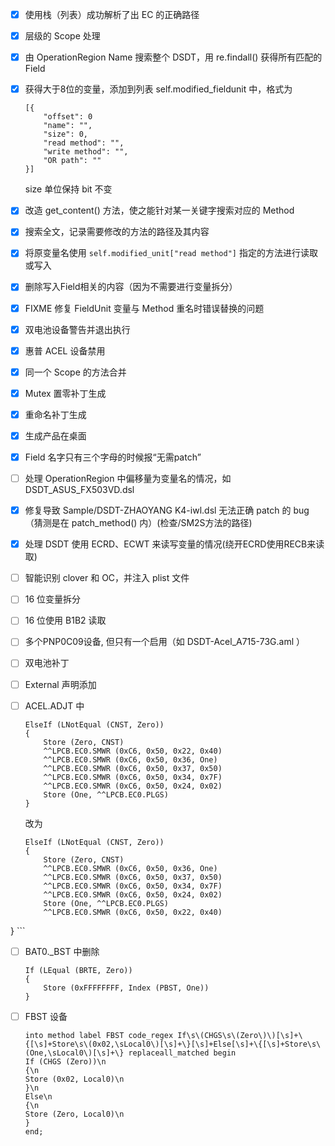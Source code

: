 - [x] 使用栈（列表）成功解析了出 EC 的正确路径
- [x] 层级的 Scope 处理
- [x] 由 OperationRegion Name 搜索整个 DSDT，用 re.findall() 获得所有匹配的 Field
- [x] 获得大于8位的变量，添加到列表 self.modified_fieldunit 中，格式为
    ```
    [{
        "offset": 0
        "name": "",
        "size": 0,
        "read method": "",
        "write method": "",
        "OR path": ""
    }]
    ```
    size 单位保持 bit 不变
- [x] 改造 get_content() 方法，使之能针对某一关键字搜索对应的 Method
- [x] 搜索全文，记录需要修改的方法的路径及其内容
- [x] 将原变量名使用 `self.modified_unit["read method"]` 指定的方法进行读取或写入
- [x] 删除写入Field相关的内容（因为不需要进行变量拆分）
- [x] FIXME 修复 FieldUnit 变量与 Method 重名时错误替换的问题
- [x] 双电池设备警告并退出执行
- [x] 惠普 ACEL 设备禁用
- [x] 同一个 Scope 的方法合并
- [x] Mutex 置零补丁生成
- [x] 重命名补丁生成
- [x] 生成产品在桌面
- [x] Field 名字只有三个字母的时候报“无需patch”
- [ ] 处理 OperationRegion 中偏移量为变量名的情况，如 DSDT_ASUS_FX503VD.dsl
- [x] 修复导致 Sample/DSDT-ZHAOYANG K4-iwl.dsl 无法正确 patch 的 bug（猜测是在 patch_method() 内）(检查/SM2S方法的路径)
- [x] 处理 DSDT 使用 ECRD、ECWT 来读写变量的情况(绕开ECRD使用RECB来读取)
- [ ] 智能识别 clover 和 OC，并注入 plist 文件
- [ ] 16 位变量拆分
- [ ] 16 位使用 B1B2 读取
- [ ] 多个PNP0C09设备, 但只有一个启用（如 DSDT-Acel_A715-73G.aml ）
- [ ] 双电池补丁
- [ ] External 声明添加

- [ ] ACEL.ADJT 中
    ```assembly
    ElseIf (LNotEqual (CNST, Zero))
    {
        Store (Zero, CNST)
        ^^LPCB.EC0.SMWR (0xC6, 0x50, 0x22, 0x40)
        ^^LPCB.EC0.SMWR (0xC6, 0x50, 0x36, One)
        ^^LPCB.EC0.SMWR (0xC6, 0x50, 0x37, 0x50)
        ^^LPCB.EC0.SMWR (0xC6, 0x50, 0x34, 0x7F)
        ^^LPCB.EC0.SMWR (0xC6, 0x50, 0x24, 0x02)
        Store (One, ^^LPCB.EC0.PLGS)
    }
    ```
    改为
    ```assembly
    ElseIf (LNotEqual (CNST, Zero))
    {
        Store (Zero, CNST)
        ^^LPCB.EC0.SMWR (0xC6, 0x50, 0x36, One)
        ^^LPCB.EC0.SMWR (0xC6, 0x50, 0x37, 0x50)
        ^^LPCB.EC0.SMWR (0xC6, 0x50, 0x34, 0x7F)
        ^^LPCB.EC0.SMWR (0xC6, 0x50, 0x24, 0x02)
        Store (One, ^^LPCB.EC0.PLGS)
        ^^LPCB.EC0.SMWR (0xC6, 0x50, 0x22, 0x40)
}
    ```

- [ ] BAT0._BST 中删除
    ```
    If (LEqual (BRTE, Zero))
    {
        Store (0xFFFFFFFF, Index (PBST, One))
    }
    ```

- [ ] FBST 设备
    ```
    into method label FBST code_regex If\s\(CHGS\s\(Zero\)\)[\s]+\{[\s]+Store\s\(0x02,\sLocal0\)[\s]+\}[\s]+Else[\s]+\{[\s]+Store\s\(One,\sLocal0\)[\s]+\} replaceall_matched begin
    If (CHGS (Zero))\n
    {\n
    Store (0x02, Local0)\n
    }\n
    Else\n
    {\n
    Store (Zero, Local0)\n
    }
    end;
```